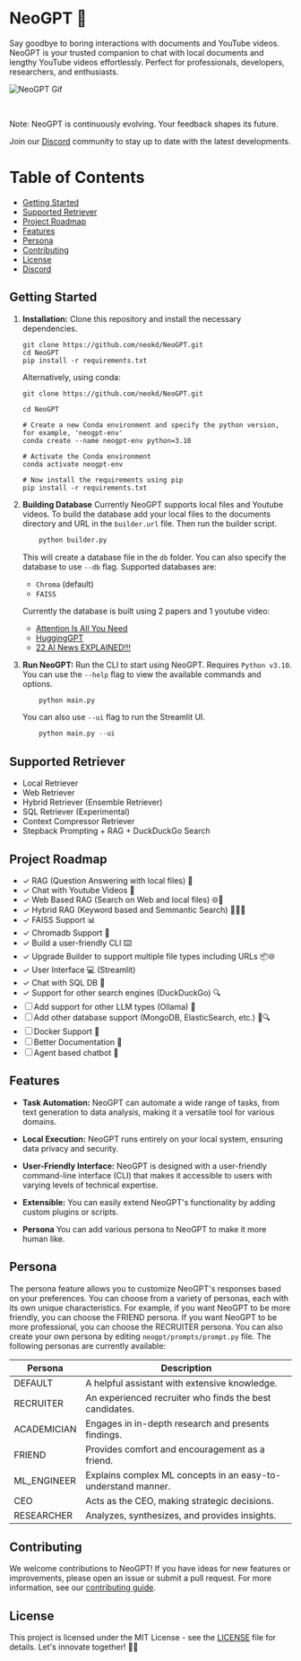 # NeoGPT 🚀

Say goodbye to boring interactions with documents and YouTube videos. NeoGPT is your trusted companion to chat with local documents and lengthy YouTube videos effortlessly. Perfect for professionals, developers, researchers, and enthusiasts.

![NeoGPT Gif](https://github.com/neokd/NeoGPT/assets/71772185/82d5c63d-81b5-4b45-95d4-53641016bfdc)


<br/>

Note: NeoGPT is continuously evolving. Your feedback shapes its future.

Join our [Discord](https://discord.gg/JW7YD5Yt) community to stay up to date with the latest developments.

# Table of Contents
- [Getting Started](#getting-started)
- [Supported Retriever](#supported-retriever)
- [Project Roadmap](#project-roadmap)
- [Features](#features)
- [Persona](#persona)
- [Contributing](#contributing)
- [License](#license)
- [Discord](#discord)

## Getting Started

1. **Installation:** Clone this repository and install the necessary dependencies.

   ```
   git clone https://github.com/neokd/NeoGPT.git
   cd NeoGPT
   pip install -r requirements.txt
    ```
    Alternatively, using conda:

   ```
   git clone https://github.com/neokd/NeoGPT.git
    
   cd NeoGPT

   # Create a new Conda environment and specify the python version, for example, 'neogpt-env'
   conda create --name neogpt-env python=3.10

   # Activate the Conda environment
   conda activate neogpt-env

   # Now install the requirements using pip
   pip install -r requirements.txt
   ```

2. **Building Database** Currently NeoGPT supports local files and Youtube videos. To build the database add your local files to the documents directory and URL in the `builder.url` file. Then run the builder script.
    
    ```python
        python builder.py
    ```
    This will create a database file in the `db` folder. You can also specify the database to use `--db` flag.
    Supported databases are:
    - `Chroma` (default) 
    - `FAISS` 

    Currently the database is built using 2 papers and 1 youtube video: 
    - [Attention Is All You Need](https://arxiv.org/pdf/1706.03762.pdf)
    - [HuggingGPT](https://arxiv.org/pdf/2303.17580.pdf)
    - [22 AI News EXPLAINED!!!](https://www.youtube.com/watch?v=BPknz-hCnec)


3. **Run NeoGPT:** Run the CLI to start using NeoGPT. Requires `Python v3.10`. You can use the `--help` flag to view the available commands and options.
    ```python
        python main.py 
    ```
    You can also use `--ui` flag to run the Streamlit UI. 
    ```python
        python main.py --ui
    ```

## Supported Retriever 
- Local Retriever
- Web Retriever
- Hybrid Retriever (Ensemble Retriever)
- SQL Retriever (Experimental)
- Context Compressor Retriever
- Stepback Prompting + RAG + DuckDuckGo Search

## Project Roadmap
- ✓ RAG (Question Answering with local files) 📂
- ✓ Chat with Youtube Videos 🎥
- ✓ Web Based RAG (Search on Web and local files) 🌐📂
- ✓ Hybrid RAG (Keyword based and Semmantic Search) 🕵️‍♂️📂
- ✓ FAISS Support 📊
- ✓ Chromadb Support 🎵
- ✓ Build a user-friendly CLI ⌨️
- ✓ Upgrade Builder to support multiple file types including URLs 📦🌐
- ✓ User Interface 💻 (Streamlit)
- ✓ Chat with SQL DB 🤖
- ✓ Support for other search engines (DuckDuckGo) 🔍
- ☐ Add support for other LLM types (Ollama) 🧠
- ☐ Add other database support (MongoDB, ElasticSearch, etc.) 📁🔍
- ☐ Docker Support 🐳
- ☐ Better Documentation 📖
- ☐ Agent based chatbot 🤖

## Features

- **Task Automation:** NeoGPT can automate a wide range of tasks, from text generation to data analysis, making it a versatile tool for various domains.

- **Local Execution:** NeoGPT runs entirely on your local system, ensuring data privacy and security.

- **User-Friendly Interface:** NeoGPT is designed with a user-friendly command-line interface (CLI) that makes it accessible to users with varying levels of technical expertise.

- **Extensible:** You can easily extend NeoGPT's functionality by adding custom plugins or scripts.

- **Persona** You can add various persona to NeoGPT to make it more human like.


## Persona 

The persona feature allows you to customize NeoGPT's responses based on your preferences. You can choose from a variety of personas, each with its own unique characteristics. For example, if you want NeoGPT to be more friendly, you can choose the FRIEND persona. If you want NeoGPT to be more professional, you can choose the RECRUITER persona. You can also create your own persona by editing `neogpt/prompts/prompt.py` file. The following personas are currently available:


| Persona     | Description                                          |
|-------------|------------------------------------------------------|
| DEFAULT     | A helpful assistant with extensive knowledge.       |
| RECRUITER   | An experienced recruiter who finds the best candidates. |
| ACADEMICIAN | Engages in in-depth research and presents findings.  |
| FRIEND      | Provides comfort and encouragement as a friend.     |
| ML_ENGINEER | Explains complex ML concepts in an easy-to-understand manner. |
| CEO         | Acts as the CEO, making strategic decisions.        |
| RESEARCHER  | Analyzes, synthesizes, and provides insights.       |


## Contributing
We welcome contributions to NeoGPT! If you have ideas for new features or improvements, please open an issue or submit a pull request. For more information, see our [contributing guide](CONTRIBUTING.md).

## License
This project is licensed under the MIT License - see the [LICENSE](LICENSE) file for details. Let's innovate together! 🤖✨

